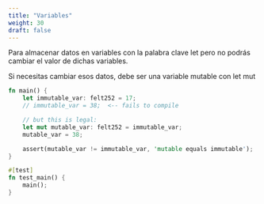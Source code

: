 ```yaml
---
title: "Variables"
weight: 30
draft: false
---
```


Para almacenar datos en variables con la palabra clave let pero no podrás cambiar el valor de dichas variables.

Si necesitas cambiar esos datos, debe ser una variable mutable con let mut

```rust {.codebox}
fn main() {
    let immutable_var: felt252 = 17;
    // immutable_var = 38;  <-- fails to compile

    // but this is legal:
    let mut mutable_var: felt252 = immutable_var;
    mutable_var = 38;

    assert(mutable_var != immutable_var, 'mutable equals immutable');
}

#[test]
fn test_main() {
    main();
}
```
